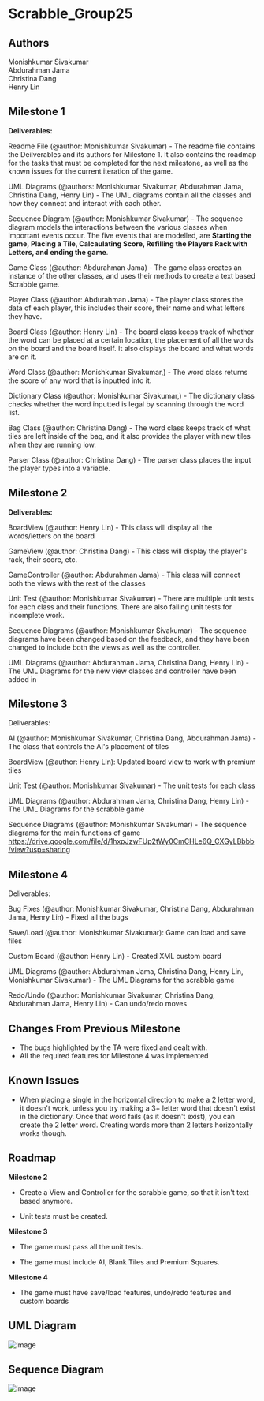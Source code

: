 # Scrabble_Group25
## Authors
Monishkumar Sivakumar <br />
Abdurahman Jama <br />
Christina Dang <br />
Henry Lin <br />

## Milestone 1
**Deliverables:**

Readme File (@author: Monishkumar Sivakumar) - The readme file contains the Deilverables and its authors for Milestone 1. It also contains the roadmap for the tasks that must be completed for the next milestone, as well as the known issues for the current iteration of the game.

UML Diagrams (@authors: Monishkumar Sivakumar, Abdurahman Jama, Christina Dang, Henry Lin) - The UML diagrams contain all the classes and how they connect and interact with each other.

Sequence Diagram (@author: Monishkumar Sivakumar) - The sequence diagram models the interactions between the various classes when important events occur. The five events that are modelled, are **Starting the game, Placing a Tile, Calcaulating Score, Refilling the Players Rack with Letters, and ending the game**.

Game Class (@author: Abdurahman Jama) - The game class creates an instance of the other classes, and uses their methods to create a text based Scrabble game.

Player Class (@author: Abdurahman Jama) - The player class stores the data of each player, this includes their score, their name and what letters they have.

Board Class (@author: Henry Lin) - The board class keeps track of whether the word can be placed at a certain location, the placement of all the words on the board and the board itself. It also displays the board and what words are on it.

Word Class (@author: Monishkumar Sivakumar,) - The word class returns the score of any word that is inputted into it.

Dictionary Class (@author: Monishkumar Sivakumar,) - The dictionary class checks whether the word inputted is legal by scanning through the word list.

Bag Class (@author: Christina Dang) - The word class keeps track of what tiles are left inside of the bag, and it also provides the player with new tiles when they are running low.

Parser Class (@author: Christina Dang) - The parser class places the input the player types into a variable.

## Milestone 2
**Deliverables:**

BoardView (@author: Henry Lin) - This class will display all the words/letters on the board

GameView (@author: Christina Dang) - This class will display the player's rack, their score, etc.

GameController (@author: Abdurahman Jama) - This class will connect both the views with the rest of the classes

Unit Test (@author: Monishkumar Sivakumar) - There are multiple unit tests for each class and their functions. There are also failing unit tests for incomplete work.

Sequence Diagrams (@author: Monishkumar Sivakumar) - The sequence diagrams have been changed based on the feedback, and they have been changed to include both the views as well as the controller.

UML Diagrams (@author: Abdurahman Jama, Christina Dang, Henry Lin) - The UML Diagrams for the new view classes and controller have been added in

## Milestone 3
Deliverables:

AI (@author: Monishkumar Sivakumar, Christina Dang, Abdurahman Jama) - The class that controls the AI's placement of tiles

BoardView (@author: Henry Lin): Updated board view to work with premium tiles

Unit Test (@author: Monishkumar Sivakumar) - The unit tests for each class

UML Diagrams (@author: Abdurahman Jama, Christina Dang, Henry Lin) - The UML Diagrams for the scrabble game

Sequence Diagrams (@author: Monishkumar Sivakumar) - The sequence diagrams for the main functions of game
https://drive.google.com/file/d/1hxpJzwFUp2tWy0CmCHLe6Q_CXGyLBbbb/view?usp=sharing

## Milestone 4
Deliverables:

Bug Fixes (@author: Monishkumar Sivakumar, Christina Dang, Abdurahman Jama, Henry Lin) - Fixed all the bugs

Save/Load (@author: Monishkumar Sivakumar):  Game can load and save files

Custom Board (@author: Henry Lin) - Created XML custom board

UML Diagrams (@author: Abdurahman Jama, Christina Dang, Henry Lin, Monishkumar Sivakumar) - The UML Diagrams for the scrabble game

Redo/Undo (@author: Monishkumar Sivakumar, Christina Dang, Abdurahman Jama, Henry Lin) - Can undo/redo moves

## Changes From Previous Milestone
- The bugs highlighted by the TA were fixed and dealt with.
- All the required features for Milestone 4 was implemented

## Known Issues
- When placing a single in the horizontal direction to make a 2 letter word, it doesn't work, unless you try making a 3+ letter word that doesn't exist in the dictionary. Once that word fails (as it doesn't exist), you can create the 2 letter word. Creating words more than 2 letters horizontally works though.

## Roadmap
**Milestone 2**
- Create a View and Controller for the scrabble game, so that it isn't text based anymore.

- Unit tests must be created.

**Milestone 3**
- The game must pass all the unit tests.

- The game must include AI, Blank Tiles and Premium Squares.

**Milestone 4**
- The game must have save/load features, undo/redo features and custom boards

## UML Diagram
![image](https://user-images.githubusercontent.com/63323924/206828921-d4c4bde4-f1dc-4cf9-a95b-9557c896bb26.png)

## Sequence Diagram
![image](https://user-images.githubusercontent.com/63323924/206828864-c0edaae2-41df-49c7-adeb-759dd7974b7a.png)
